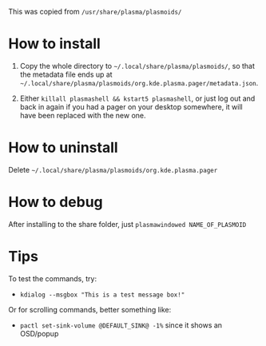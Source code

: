 

This was copied from `/usr/share/plasma/plasmoids/`


# How to install
1. Copy the whole directory to `~/.local/share/plasma/plasmoids/`, 
    so that the metadata file ends up at `~/.local/share/plasma/plasmoids/org.kde.plasma.pager/metadata.json`.

2. Either `killall plasmashell && kstart5 plasmashell`, or just log out and back in again
    if you had a pager on your desktop somewhere, it will have been replaced with the new one.

# How to uninstall
Delete `~/.local/share/plasma/plasmoids/org.kde.plasma.pager`

# How to debug
After installing to the share folder, just `plasmawindowed NAME_OF_PLASMOID`


# Tips
To test the commands, try:
- `kdialog --msgbox "This is a test message box!"`

Or for scrolling commands, better something like:
- `pactl set-sink-volume @DEFAULT_SINK@ -1%` since it shows an OSD/popup

